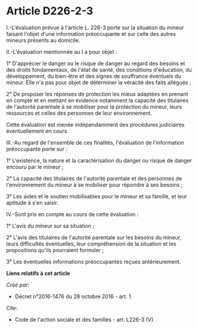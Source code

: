# Article D226-2-3

I.-L'évaluation prévue à l'article L. 226-3 porte sur la situation du mineur faisant l'objet d'une information préoccupante
et sur celle des autres mineurs présents au domicile. 

II.-L'évaluation mentionnée au I a pour objet : 

1° D'apprécier le danger ou le risque de danger au regard des besoins et des droits fondamentaux, de l'état de santé, des
conditions d'éducation, du développement, du bien-être et des signes de souffrance éventuels du mineur. Elle n'a pas pour
objet de déterminer la véracité des faits allégués ; 

2° De proposer les réponses de protection les mieux adaptées en prenant en compte et en mettant en évidence notamment la
capacité des titulaires de l'autorité parentale à se mobiliser pour la protection du mineur, leurs ressources et celles des
personnes de leur environnement. 

Cette évaluation est menée indépendamment des procédures judiciaires éventuellement en cours. 

III.-Au regard de l'ensemble de ces finalités, l'évaluation de l'information préoccupante porte sur : 

1° L'existence, la nature et la caractérisation du danger ou risque de danger encouru par le mineur ; 

2° La capacité des titulaires de l'autorité parentale et des personnes de l'environnement du mineur à se mobiliser pour
répondre à ses besoins ; 

3° Les aides et le soutien mobilisables pour le mineur et sa famille, et leur aptitude à s'en saisir. 

IV.-Sont pris en compte au cours de cette évaluation : 

1° L'avis du mineur sur sa situation ; 

2° L'avis des titulaires de l'autorité parentale sur les besoins du mineur, leurs difficultés éventuelles, leur compréhension
de la situation et les propositions qu'ils pourraient formuler ; 

3° Les éventuelles informations préoccupantes reçues antérieurement.

**Liens relatifs à cet article**

_Créé par_:

  - Décret n°2016-1476 du 28 octobre 2016 - art. 1

_Cite_:

  - Code de l'action sociale et des familles - art. L226-3 (V)
